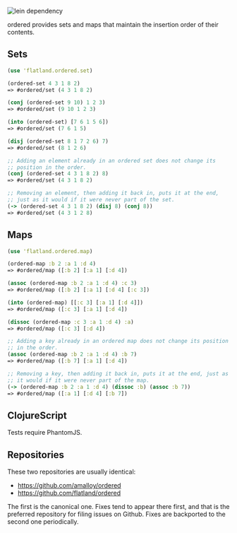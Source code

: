 ![lein dependency](https://clojars.org/org.flatland/ordered/latest-version.svg)

ordered provides sets and maps that maintain the insertion order of their contents.

## Sets

```clojure
(use 'flatland.ordered.set)

(ordered-set 4 3 1 8 2)
=> #ordered/set (4 3 1 8 2)

(conj (ordered-set 9 10) 1 2 3)
=> #ordered/set (9 10 1 2 3)

(into (ordered-set) [7 6 1 5 6])
=> #ordered/set (7 6 1 5)

(disj (ordered-set 8 1 7 2 6) 7)
=> #ordered/set (8 1 2 6)

;; Adding an element already in an ordered set does not change its
;; position in the order.
(conj (ordered-set 4 3 1 8 2) 8)
=> #ordered/set (4 3 1 8 2)

;; Removing an element, then adding it back in, puts it at the end,
;; just as it would if it were never part of the set.
(-> (ordered-set 4 3 1 8 2) (disj 8) (conj 8))
=> #ordered/set (4 3 1 2 8)
```

## Maps

```clojure
(use 'flatland.ordered.map)

(ordered-map :b 2 :a 1 :d 4)
=> #ordered/map ([:b 2] [:a 1] [:d 4])

(assoc (ordered-map :b 2 :a 1 :d 4) :c 3)
=> #ordered/map ([:b 2] [:a 1] [:d 4] [:c 3])

(into (ordered-map) [[:c 3] [:a 1] [:d 4]])
=> #ordered/map ([:c 3] [:a 1] [:d 4])

(dissoc (ordered-map :c 3 :a 1 :d 4) :a)
=> #ordered/map ([:c 3] [:d 4])

;; Adding a key already in an ordered map does not change its position
;; in the order.
(assoc (ordered-map :b 2 :a 1 :d 4) :b 7)
=> #ordered/map ([:b 7] [:a 1] [:d 4])

;; Removing a key, then adding it back in, puts it at the end, just as
;; it would if it were never part of the map.
(-> (ordered-map :b 2 :a 1 :d 4) (dissoc :b) (assoc :b 7))
=> #ordered/map ([:a 1] [:d 4] [:b 7])
```

## ClojureScript

Tests require PhantomJS.


## Repositories

These two repositories are usually identical:

* https://github.com/amalloy/ordered
* https://github.com/flatland/ordered

The first is the canonical one.  Fixes tend to appear there first, and
that is the preferred repository for filing issues on Github.  Fixes
are backported to the second one periodically.
